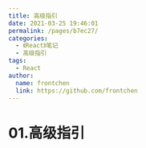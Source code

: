 ```yaml
---
title: 高级指引
date: 2021-03-25 19:46:01
permalink: /pages/b7ec27/
categories:
  - 《React》笔记
  - 高级指引
tags:
  - React
author:
  name: frontchen
  link: https://github.com/frontchen
---
```


# 01.高级指引
